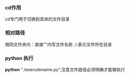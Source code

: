 ### cd作用
cd专门用于切换到具体的文件目录
### 相对路径
相同文件夹内：直接""内写文件名称
./:表示文件所在目录
### python 执行
**python** "./executename.py",注意文件路径必须明确才能够执行
